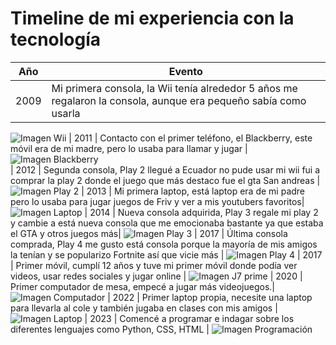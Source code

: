 
# Timeline de mi experiencia con la tecnología

| Año   | Evento                                 |
|-------|----------------------------------------|
| 2009  | Mi primera consola, la Wii tenía alrededor 5 años me regalaron la consola, aunque era pequeño sabía como usarla |
![Imagen Wii](https://upload.wikimedia.org/wikipedia/commons/thumb/8/83/Wii_console.png/1200px-Wii_console.png)
| 2011  | Contacto con el primer teléfono, el Blackberry, este móvil era de mi madre, pero lo usaba para llamar y jugar |
![Imagen Blackberry](https://upload.wikimedia.org/wikipedia/commons/thumb/0/06/BlackBerry_8820%2C_BlackBerry_Bold_9900_and_BlackBerry_Classic.jpg/640px-BlackBerry_8820%2C_BlackBerry_Bold_9900_and_BlackBerry_Classic.jpg)     
| 2012  | Segunda consola, Play 2 llegué a Ecuador no pude usar mi wii fui a comprar la play 2 donde el juego que más destaco fue el gta San andreas |
![Imagen Play 2](https://i.ytimg.com/vi/Wd5Pyyr7nc8/hq720.jpg?sqp=-oaymwEhCK4FEIIDSFryq4qpAxMIARUAAAAAGAElAADIQj0AgKJD&rs=AOn4CLCTQ5On14wxT0wwzEBCN9bHhruBzg)
| 2013  | Mi primera laptop, está laptop era de mi padre pero lo usaba para jugar juegos de Friv y ver a mis youtubers favoritos|
![Imagen Laptop](https://http2.mlstatic.com/D_NQ_NP_912378-MLM77192853407_062024-O.webp)
| 2014  | Nueva consola adquirida, Play 3 regale mi play 2 y cambie a está nueva consola que me emocionaba bastante ya que estaba el GTA y otros juegos más|
![Imagen Play 3](https://encrypted-tbn0.gstatic.com/images?q=tbn:ANd9GcRm5vb8boyyzCRuHpIWm69dZKezGLDNtMW9pA&s)
| 2017  | Última consola comprada, Play 4 me gusto está consola porque la mayoría de mis amigos la tenían y se popularizo Fortnite así que vicie más |
![Imagen Play 4](https://m.media-amazon.com/images/I/81kWdfvs9lL.jpg)
| 2017  | Primer móvil, cumplí 12 años y tuve mi primer móvil donde podía ver videos, usar redes sociales y jugar online |
![Imagen J7 prime](https://i.blogs.es/194c2e/j7-prime-2/450_1000.webp)
| 2020  | Primer computador de mesa, empecé a jugar más videojuegos.|
![Imagen Computador](https://linarojasblog.wordpress.com/wp-content/uploads/2016/05/deimag-1.jpg)
| 2022  | Primer laptop propia, necesite una laptop para llevarla al cole y también jugaba en clases con mis amigos |
![Imagen Laptop](https://encrypted-tbn2.gstatic.com/shopping?q=tbn:ANd9GcRWtPr7gniPFyOp5zec-t3UEtr1ZeWzWnk29h1h4F3SSGntHfcFDgy0pjGaXCb_5UYiQ1NhOdes3FmuCKeKH9EhqTJdNxM2PPJ1H_k3mKOWYdw4ObOdoK0JB-9OZ9uOntKC_LN2bjwWYg&usqp=CAc)
| 2023  | Comencé a programar e indagar sobre los diferentes lenguajes como Python, CSS, HTML |
![Imagen Programación](https://pandorafms.com/blog/wp-content/uploads/2019/01/lenguajes-de-programacion-featured.png)
